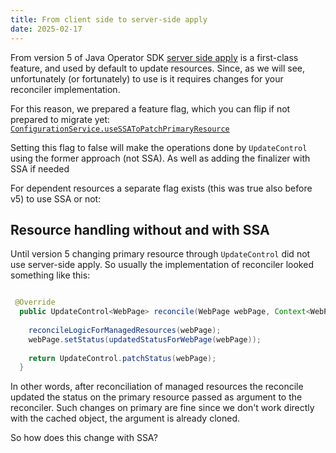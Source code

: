 ```yaml
---
title: From client side to server-side apply
date: 2025-02-17
---
```


From version 5 of Java Operator SDK [server side apply](https://kubernetes.io/docs/reference/using-api/server-side-apply/)
is a first-class feature, and used by default to update resources. Since, as we will see,
unfortunately (or fortunately) to use is it requires changes for your reconciler implementation.

For this reason, we prepared a feature flag, which you can flip if not prepared to migrate yet:
[`ConfigurationService.useSSAToPatchPrimaryResource`](https://github.com/operator-framework/java-operator-sdk/blob/main/operator-framework-core/src/main/java/io/javaoperatorsdk/operator/api/config/ConfigurationService.java#L493)

Setting this flag to false will make the operations done by `UpdateControl` using the former approach (not SSA).
As well as adding the finalizer with SSA if needed

For dependent resources a separate flag exists (this was true also before v5) to use SSA or not:


## Resource handling without and with SSA

Until version 5 changing primary resource through `UpdateControl` did not use server-side apply. 
So usually the implementation of reconciler looked something like this:

```java

 @Override
  public UpdateControl<WebPage> reconcile(WebPage webPage, Context<WebPage> context) {
        
    reconcileLogicForManagedResources(webPage);
    webPage.setStatus(updatedStatusForWebPage(webPage));
    
    return UpdateControl.patchStatus(webPage);
  }

```

In other words, after reconciliation of managed resources the reconcile updated the status on the
primary resource passed as argument to the reconciler.
Such changes on primary are fine since we don't work directly with the cached object, the argument is
already cloned.

So how does this change with SSA?



